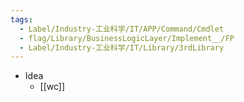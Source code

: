 ```yaml
---
tags:
  - Label/Industry-工业科学/IT/APP/Command/Cmdlet
  - flag/Library/BusinessLogicLayer/Implement__/FP
  - Label/Industry-工业科学/IT/Library/3rdLibrary
---
```


- Idea
    - [[wc]]

